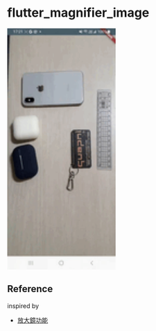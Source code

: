 # flutter_magnifier_image

<img src="./screenshot/demo.gif" width=250>

## Reference
inspired by
- [放大鏡功能](https://juejin.cn/post/6844903940769726477)